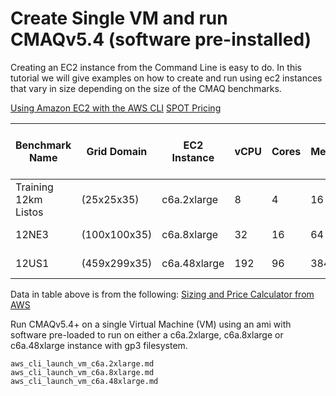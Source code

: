 # Create Single VM and run CMAQv5.4 (software pre-installed)

Creating an EC2 instance from the Command Line is easy to do. In this tutorial we will give examples on how to create and run using ec2 instances that vary in size depending on the size of the CMAQ benchmarks.

<a href="https://docs.aws.amazon.com/cli/latest/userguide/cli-services-ec2.html">Using Amazon EC2 with the AWS CLI</a>
<a href="https://aws.amazon.com/ec2/spot/pricing/">SPOT Pricing</a>

| Benchmark Name | Grid Domain | EC2 Instance| vCPU   |  Cores | Memory | Network Performance | Storage | On Demand Hourly Cost | Spot Hourly Cost |
| -------------- | ----------- | ----------  | ------ | ---    |----    | ---------------       | ----  | -------------------   | -------------    |
| Training 12km Listos | (25x25x35)   | c6a.2xlarge    | 8 | 4 | 16 GiB | Up to 12500 Megabit | EBS Only | 0.306 | 0.2879 |
| 12NE3                | (100x100x35) | c6a.8xlarge   | 32  | 16 | 64 GiB | 12500 Megabit  | EBS Only | 1.224  | 1.0008 |
| 12US1                | (459x299x35) | c6a.48xlarge | 192 | 96|  384 GiB | 50000 Megabit | EBS only | 7.344  | 5.5809 |

Data in table above is from the following:
<a href="https://calculator.aws/#/addService/ec2-enhancement?nc2=h_ql_pr_calc">Sizing and Price Calculator from AWS</a>


Run CMAQv5.4+ on a single Virtual Machine (VM) using an ami with software pre-loaded to run on either a c6a.2xlarge, c6a.8xlarge or c6a.48xlarge instance with gp3 filesystem.

```{toctree}
aws_cli_launch_vm_c6a.2xlarge.md
aws_cli_launch_vm_c6a.8xlarge.md
aws_cli_launch_vm_c6a.48xlarge.md
```
